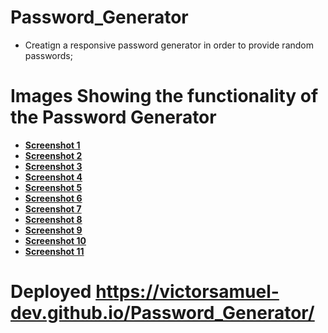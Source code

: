# Password_Generator
 - Creatign a responsive password generator in order to provide random passwords;

# Images Showing the functionality of the Password Generator

- **[Screenshot 1](./assets/images/Screenshot%201.png)**
- **[Screenshot 2](./assets/images/Screenshot%202.png)**
- **[Screenshot 3](./assets/images/Screenshot%203.png)**
- **[Screenshot 4](./assets/images/Screenshot%204.png)**
- **[Screenshot 5](./assets/images/Screenshot%205.png)**
- **[Screenshot 6](./assets/images/Screenshot%206.png)**
- **[Screenshot 7](./assets/images/Screenshot%207.png)**
- **[Screenshot 8](./assets/images/Screenshot%208.png)**
- **[Screenshot 9](./assets/images/Screenshot%209.png)**
- **[Screenshot 10](./assets/images/Screenshot%2010%20(Fully%20Functioning).png)**
- **[Screenshot 11](./assets/images/Screenshot%20(deployed%20site%20active).png)**


 # Deployed **https://victorsamuel-dev.github.io/Password_Generator/**
